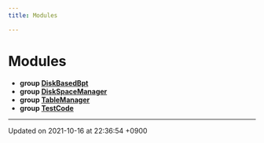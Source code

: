 ```yaml
---
title: Modules

---
```


# Modules




* **group [DiskBasedBpt](/Modules/group__DiskBasedBpt)** 
* **group [DiskSpaceManager](/Modules/group__DiskSpaceManager)** 
* **group [TableManager](/Modules/group__TableManager)** 
* **group [TestCode](/Modules/group__TestCode)** 



-------------------------------

Updated on 2021-10-16 at 22:36:54 +0900
